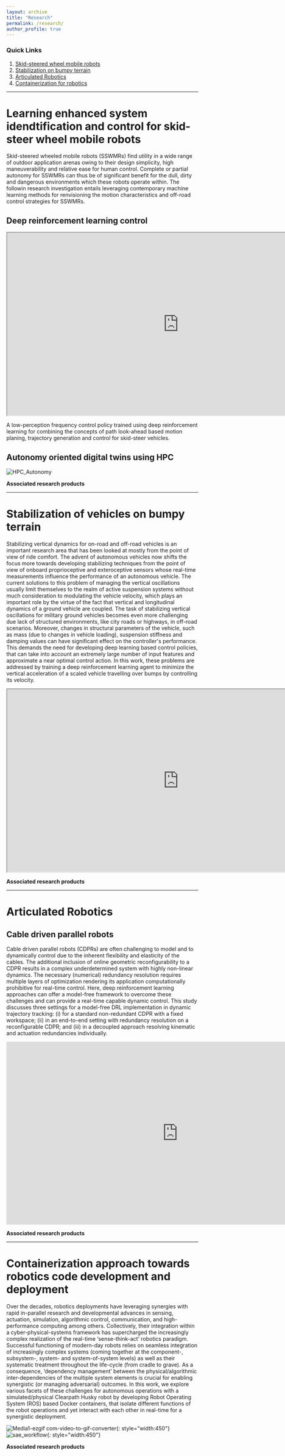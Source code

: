 ```yaml
---
layout: archive
title: "Research"
permalink: /research/
author_profile: true
---
```


### Quick Links
1. [Skid-steered wheel mobile robots](#learning-enhanced-system-idendtification-and-control-for-kid-steer-wheel-mobile-robots)
2. [Stabilization on bumpy terrain](#stabilization-of-vehicles-on-bumpy-terrain)
3. [Articulated Robotics](#articulated-robotics)
4. [Containerization for robotics](#containerization-approach-towards-robotics-code-development-and-deployment)

--- 

# Learning enhanced system idendtification and control for skid-steer wheel mobile robots
Skid-steered wheeled mobile robots (SSWMRs) find utility in a wide range of outdoor application arenas owing to their design simplicity, high maneuverability and relative ease for human control. Complete or partial autonomy for SSWMRs can thus be of significant benefit for the dull, dirty and dangerous environments which these robots operate within. The followin research investigation entails leveraging contemporary machine learning methods for renvisioning the motion characteristics and off-road control strategies for SSWMRs. 

## Deep reinforcement learning control
<iframe src="https://drive.google.com/file/d/15OgLxI7fIti-KspaqmniIypnsGHWD6w9/preview" width="900" height="480" allow="autoplay"></iframe>

A low-perception frequency control policy trained using deep reinforcement learning for combining the concepts of path look-ahead based motion planing, trajectory generation and control for skid-steer vehicles.

## Autonomy oriented digital twins using HPC

![HPC_Autonomy](https://github.com/ameyarsalvi/ameyarsalvi.github.io/assets/54649022/d79ec39c-a8f5-4ea0-9e66-1eb8ae16d67f)


**Associated research products**

 --- 

# Stabilization of vehicles on bumpy terrain

Stabilizing vertical dynamics for on-road and off-road vehicles is an important research area that has been looked at mostly from the point of view of ride comfort. The advent of autonomous vehicles now shifts the focus more towards developing stabilizing techniques from the point of view of onboard proprioceptive and exteroceptive sensors whose real-time measurements influence the performance of an autonomous vehicle. The current solutions to this problem of managing the vertical oscillations usually limit themselves to the realm of active suspension systems without much consideration to modulating the vehicle velocity, which plays an important role by the virtue of the fact that vertical and longitudinal dynamics of a ground vehicle are coupled. The task of stabilizing vertical oscillations for military ground vehicles becomes even more challenging due lack of structured environments, like city roads or highways, in off-road scenarios. Moreover, changes in structural parameters of the vehicle, such as mass (due to changes in vehicle loading), suspension stiffness and damping values can have significant effect on the controller's performance. This demands the need for developing deep learning based control policies, that can take into account an extremely large number of input features and approximate a near optimal control action. In this work, these problems are addressed by training a deep reinforcement learning agent to minimize the vertical acceleration of a scaled vehicle travelling over bumps by controlling its velocity. 

<iframe src="https://drive.google.com/file/d/1NlVM-7oufR6W0oXX-_F-P897iKylaFEW/preview" width="900" height="480" allow="autoplay"></iframe>

**Associated research products**

--- 

# Articulated Robotics

## Cable driven parallel robots
Cable driven parallel robots (CDPRs) are often challenging to model and to dynamically control due to the inherent flexibility and elasticity of the cables. The additional inclusion of online geometric reconfigurability to a CDPR results in a complex underdetermined system with highly non-linear dynamics. The necessary (numerical) redundancy resolution requires multiple layers of optimization rendering its application computationally prohibitive for real-time control. Here, deep reinforcement learning approaches can offer a model-free framework to overcome these challenges and can provide a real-time capable dynamic control. This study discusses three settings for a model-free DRL implementation in dynamic trajectory tracking: (i) for a standard non-redundant CDPR with a fixed workspace; (ii) in an end-to-end setting with redundancy resolution on a reconfigurable CDPR; and (iii) in a decoupled approach resolving kinematic and actuation redundancies individually.

<iframe width="900" height="480" src="https://www.youtube.com/embed/IOs0d03G12g?si=8OYsWJkjWPaClFyx" title="YouTube video player" frameborder="0" allow="accelerometer; autoplay; clipboard-write; encrypted-media; gyroscope; picture-in-picture; web-share" referrerpolicy="strict-origin-when-cross-origin" allowfullscreen></iframe>

**Associated research products**

--- 

# Containerization approach towards robotics code development and deployment

Over the decades, robotics deployments have leveraging synergies with rapid in-parallel research and developmental advances in sensing, actuation, simulation, algorithmic control, communication, and high-performance computing among others. Collectively, their integration within a cyber-physical-systems framework has supercharged the increasingly complex realization of the real-time ‘sense-think-act’ robotics paradigm. Successful functioning of modern-day robots relies on seamless integration of increasingly complex systems (coming together at the component-, subsystem-, system- and system-of-system levels) as well as their systematic treatment throughout the life-cycle (from cradle to grave). As a consequence, ‘dependency management’ between the physical/algorithmic inter-dependencies of the multiple system elements is crucial for enabling synergistic (or managing adversarial) outcomes. In this work, we explore various facets of these challenges for autonomous operations with a simulated/physical Clearpath Husky robot by developing Robot Operating System (ROS) based Docker containers, that isolate different functions of the robot operations and yet interact with each other in  real-time for a synergistic deployment.

![Media1-ezgif com-video-to-gif-converter](https://github.com/ameyarsalvi/ameyarsalvi.github.io/assets/54649022/4c198ac6-c88a-4f6f-b7dd-94dc1fe13fd5){: style="width:450"}![sae_workflow](https://github.com/ameyarsalvi/ameyarsalvi.github.io/assets/54649022/977f1fa7-1891-4bb1-b84e-333ba17ed916){: style="width:450"}


**Associated research products**
